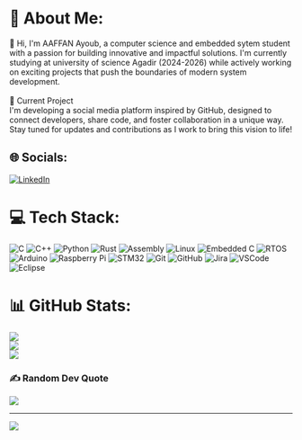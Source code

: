 # 💫 About Me:
👋 Hi, I'm AAFFAN Ayoub, a computer science and embedded sytem student with a passion for building innovative and impactful solutions. I'm currently studying at university of science Agadir (2024-2026) while actively working on exciting projects that push the boundaries of modern system development.<br><br>🚀 Current Project<br>I'm developing a social media platform inspired by GitHub, designed to connect developers, share code, and foster collaboration in a unique way. Stay tuned for updates and contributions as I work to bring this vision to life!


## 🌐 Socials:
[![LinkedIn](https://img.shields.io/badge/LinkedIn-%230077B5.svg?logo=linkedin&logoColor=white)](https://www.linkedin.com/in/ayoub-aaffan-2ab475299/)


# 💻 Tech Stack:
![C](https://img.shields.io/badge/c-%2300599C.svg?style=for-the-badge&logo=c&logoColor=white) ![C++](https://img.shields.io/badge/c++-%2300599C.svg?style=for-the-badge&logo=c%2B%2B&logoColor=white) ![Python](https://img.shields.io/badge/python-%233776AB.svg?style=for-the-badge&logo=python&logoColor=white) ![Rust](https://img.shields.io/badge/rust-%23000000.svg?style=for-the-badge&logo=rust&logoColor=white) ![Assembly](https://img.shields.io/badge/assembly-%2300599C.svg?style=for-the-badge&logo=assemblyscript&logoColor=white) ![Linux](https://img.shields.io/badge/linux-%23FCC624.svg?style=for-the-badge&logo=linux&logoColor=black) ![Embedded C](https://img.shields.io/badge/embedded%20c-%2300599C.svg?style=for-the-badge&logo=c&logoColor=white) ![RTOS](https://img.shields.io/badge/rtos-%2300599C.svg?style=for-the-badge&logo=rtos&logoColor=white) ![Arduino](https://img.shields.io/badge/arduino-%2300979D.svg?style=for-the-badge&logo=arduino&logoColor=white) ![Raspberry Pi](https://img.shields.io/badge/raspberry%20pi-%23C51A4A.svg?style=for-the-badge&logo=raspberry-pi&logoColor=white) ![STM32](https://img.shields.io/badge/stm32-%2300599C.svg?style=for-the-badge&logo=stmicroelectronics&logoColor=white) ![Git](https://img.shields.io/badge/git-%23F05033.svg?style=for-the-badge&logo=git&logoColor=white) ![GitHub](https://img.shields.io/badge/github-%23121011.svg?style=for-the-badge&logo=github&logoColor=white) ![Jira](https://img.shields.io/badge/jira-%230A0FFF.svg?style=for-the-badge&logo=jira&logoColor=white) ![VSCode](https://img.shields.io/badge/vscode-%23007ACC.svg?style=for-the-badge&logo=visual-studio-code&logoColor=white) ![Eclipse](https://img.shields.io/badge/eclipse-%232C2255.svg?style=for-the-badge&logo=eclipse&logoColor=white)
# 📊 GitHub Stats:
![](https://github-readme-stats.vercel.app/api?username=AAFFAN-Ayoub&theme=dark&hide_border=false&include_all_commits=false&count_private=false)<br/>
![](https://github-readme-streak-stats.herokuapp.com/?user=AAFFAN-Ayoub&theme=dark&hide_border=false)<br/>
![](https://github-readme-stats.vercel.app/api/top-langs/?username=AAFFAN-Ayoub&theme=dark&hide_border=false&include_all_commits=false&count_private=false&layout=compact&langs_count=1&custom_title=Top%20Language%20(Python))

### ✍️ Random Dev Quote
![](https://quotes-github-readme.vercel.app/api?type=vetical&theme=radical)

---
[![](https://visitcount.itsvg.in/api?id=ligh-cloud&icon=0&color=0)](https://visitcount.itsvg.in)

<!-- Proudly created with GPRM ( https://gprm.itsvg.in ) -->
